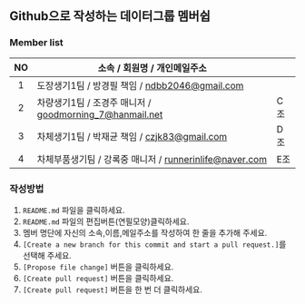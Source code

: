 ## Github으로 작성하는 데이터그룹 멤버쉽

### Member list

|NO  |     소속 / 회원명 / 개인메일주소             |   |
|:--:|----------------------------------------|-----|
|1   | 도장생기1팀 / 방경필 책임   / ndbb2046@gmail.com        |     |
|2   | 차량생기1팀 / 조경주 매니저 / goodmorning_7@hanmail.net | C조 |
|3   | 차체생기1팀 / 박재균 책임   / czjk83@gmail.com          | D조 |
|4   | 차체부품생기팀 / 강록중 매니저 / runnerinlife@naver.com  | E조 |


<!-- 여기에 한 줄 추가해 주세요 -->
<!-- |NO|소속/회원명/개인메일주소| -->


### 작성방법

1. `README.md` 파일을 클릭하세요.
2. `README.md` 파일의 편집버튼(연필모양)클릭하세요.
3. 멤버 명단에 자신의 소속,이름,메일주소를 작성하여 한 줄을 추가해 주세요.
4. `[Create a new branch for this commit and start a pull request.]`를 선택해 주세요.
5. `[Propose file change]` 버튼을 클릭하세요.
6. `[Create pull request]` 버튼을 클릭하세요.
7. `[Create pull request]` 버튼을 한 번 더 클릭하세요.
